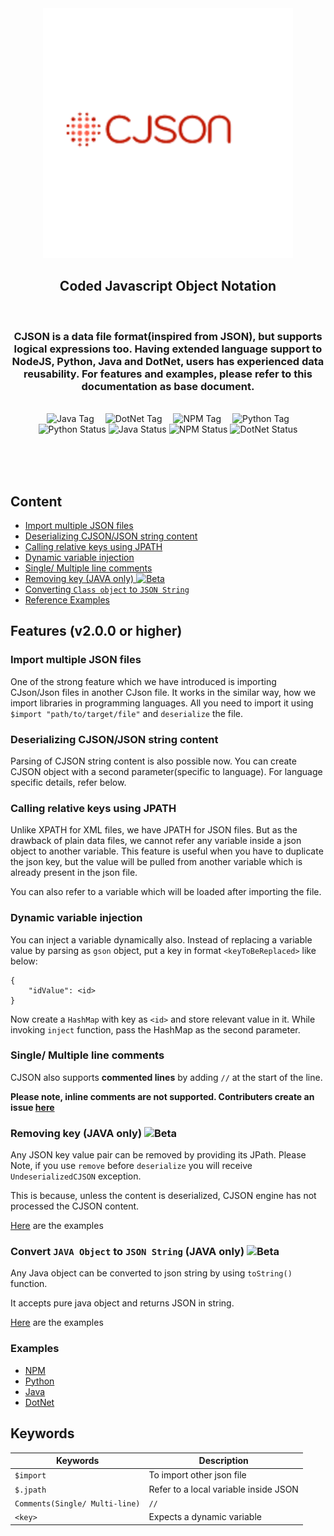 <div align="center">
    <img src="https://github.com/SubhenduShekhar/cjson/blob/main/docs/logo.png?raw=true" width="400" alt="CJSON Logo"/>
    <h2>Coded Javascript Object Notation</h2><br/>
    <h3>
        CJSON is a data file format(inspired from JSON), but supports logical expressions too. Having extended language support to NodeJS, Python, Java and DotNet, users has experienced data reusability. For features and examples, please refer to this documentation as base document.
    </h3>
    <br/>
    <div>
        <img src="https://img.shields.io/badge/java-mvn-blue" alt="Java Tag">&emsp;
        <img src="https://img.shields.io/badge/dotnet-nuget-pink" alt="DotNet Tag">&emsp;
        <img src="https://img.shields.io/badge/NODEJS-npmjs-orange" alt="NPM Tag">&emsp;
        <img src="https://img.shields.io/badge/Python-pypi-purple" alt="Python Tag">
    </div>
    <div>
        <img src="https://github.com/SubhenduShekhar/cjson/actions/workflows/python-tests.yml/badge.svg" alt="Python Status"/>
        <img src="https://github.com/SubhenduShekhar/cjson/actions/workflows/java-tests.yml/badge.svg" alt="Java Status"/>
        <img src="https://github.com/SubhenduShekhar/cjson/actions/workflows/npm-tests.yml/badge.svg" alt="NPM Status"/>
        <img src="https://github.com/SubhenduShekhar/cjson/actions/workflows/dotnet-tests.yml/badge.svg" alt="DotNet Status"/>
    </div>
</div>


<br/><br/><br/>

## Content

- [Import multiple JSON files](#import-multiple-json-files)
- [Deserializing CJSON/JSON string content](#deserializing-cjsonjson-string-content)
- [Calling relative keys using JPATH](#calling-relative-keys-using-jpath)
- [Dynamic variable injection](#dynamic-variable-injection)
- [Single/ Multiple line comments](#single-multiple-line-comments)
- [Removing key (JAVA only) ![Beta](https://img.shields.io/badge/Status-Beta-yellow)](#removing-key-java-only-beta)
- [Converting `Class object` to `JSON String`]()
- [Reference Examples](#examples)

## Features (v2.0.0 or higher)


### Import multiple JSON files

One of the strong feature which we have introduced is importing CJson/Json files in another CJson file.
It works in the similar way, how we import libraries in programming languages. All you need to import it using 
`$import "path/to/target/file"` and `deserialize` the file.

### Deserializing CJSON/JSON string content

Parsing of CJSON string content is also possible now. You can create CJSON object with a second parameter(specific to language). For language specific details, refer below.

### Calling relative keys using JPATH

Unlike XPATH for XML files, we have JPATH for JSON files. But as the drawback of plain data files, we cannot refer any variable inside a json object to another variable. This feature is useful when you have to duplicate the json key, but the value will be pulled from another variable which is already present in the json file.

You can also refer to a variable which will be loaded after importing the file.  

### Dynamic variable injection

You can inject a variable dynamically also. Instead of replacing a variable value by parsing as `gson` object, put a key in format `<keyToBeReplaced>` like below:

```
{
    "idValue": <id>
}
```
Now create a `HashMap` with key as `<id>` and store relevant value in it.
While invoking `inject` function, pass the HashMap as the second parameter. 

### Single/ Multiple line comments

CJSON also supports **commented lines** by adding `//` at the start of the line.

**Please note, inline comments are not supported. Contributers create an issue [here](https://github.com/users/SubhenduShekhar/projects/7)**

### Removing key (JAVA only) ![Beta](https://img.shields.io/badge/Status-Beta-yellow)

Any JSON key value pair can be removed by providing its JPath.
Please Note, if you use `remove` before `deserialize` you will receive `UndeserializedCJSON` exception.

This is because, unless the content is deserialized, CJSON engine has not processed the CJSON content.

[Here](https://github.com/SubhenduShekhar/cjson/blob/main/java/Coded-Json/README.md#removing-key) are the examples

### Convert `JAVA Object` to `JSON String` (JAVA only) ![Beta](https://img.shields.io/badge/Status-Beta-yellow)

Any Java object can be converted to json string by using `toString()` function.

It accepts pure java object and returns JSON in string.

[Here](https://github.com/SubhenduShekhar/cjson/blob/main/java/Coded-Json/README.md#removing-key) are the examples

### Examples

- [NPM](https://github.com/SubhenduShekhar/cjson/blob/main/npm/README.md)
- [Python](https://github.com/SubhenduShekhar/cjson/blob/main/python/README.md)
- [Java](https://github.com/SubhenduShekhar/cjson/blob/main/java/Coded-Json/README.md)
- [DotNet](https://github.com/SubhenduShekhar/cjson/blob/main/dotnet/CJson/README.md)

## Keywords

| Keywords      | Description   |
| ------------- | ------------- |
| `$import`     | To import other json file  |
|   `$.jpath`   |   Refer to a local variable inside JSON   |
| `Comments(Single/ Multi-line)`  | `//`  |
| `<key>`       |  Expects a dynamic variable   |